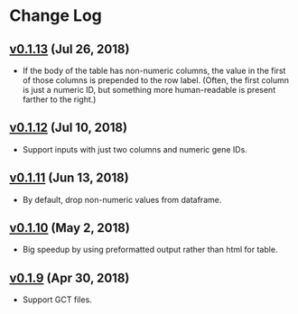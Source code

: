 # Change Log

## [v0.1.13](https://github.com/refinery-platform/heatmap-scatter-dash/tree/v0.1.13) (Jul 26, 2018)

* If the body of the table has non-numeric columns, the value in the first
of those columns is prepended to the row label. (Often, the first column is
just a numeric ID, but something more human-readable is present farther to
the right.)


## [v0.1.12](https://github.com/refinery-platform/heatmap-scatter-dash/tree/v0.1.12) (Jul 10, 2018)

* Support inputs with just two columns and numeric gene IDs.


## [v0.1.11](https://github.com/refinery-platform/heatmap-scatter-dash/tree/v0.1.11) (Jun 13, 2018)

* By default, drop non-numeric values from dataframe.


## [v0.1.10](https://github.com/refinery-platform/heatmap-scatter-dash/tree/v0.1.10) (May 2, 2018)

* Big speedup by using preformatted output rather than html for table.


## [v0.1.9](https://github.com/refinery-platform/heatmap-scatter-dash/tree/v0.1.9) (Apr 30, 2018)

* Support GCT files.
